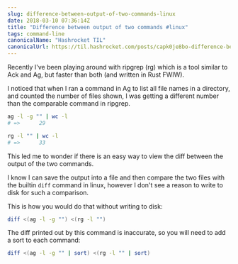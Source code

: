 ```yaml
---
slug: difference-between-output-of-two-commands-linux
date: 2018-03-10 07:36:14Z
title: "Difference between output of two commands #linux"
tags: command-line
canonicalName: "Hashrocket TIL"
canonicalUrl: https://til.hashrocket.com/posts/capk0je8bo-difference-between-output-of-two-commands-linux
---
```



Recently I've been playing around with ripgrep (rg) which is a tool similar to Ack and Ag, but faster than both (and written in Rust FWIW).

I noticed that when I ran a command in Ag to list all file names in a directory, and counted the number of files shown, I was getting a different number than the comparable command in ripgrep.

```sh
ag -l -g "" | wc -l
# =>      29
```

```sh
rg -l "" | wc -l
# =>      33
```

This led me to wonder if there is an easy way to view the diff between the output of the two commands.

I know I can save the output into a file and then compare the two files with the builtin `diff` command in linux, however I don't see a reason to write to disk for such a comparison.

This is how you would do that without writing to disk:

```sh
diff <(ag -l -g "") <(rg -l "")
```

The diff printed out by this command is inaccurate, so you will need to add a sort to each command:

```sh
diff <(ag -l -g "" | sort) <(rg -l "" | sort)
```
